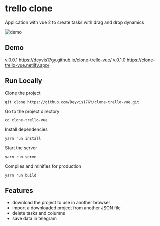 # trello clone

Application with vue 2 to create tasks with drag and drop dynamics

![demo](./docs/img/demo.gif)

## Demo

v.0.0.1 https://deyvis17gy.github.io/clone-trello-vue/
v.0.1.0 https://clone-trello-vue.netlify.app/

## Run Locally

Clone the project

```
git clone https://github.com/Deyvis17GY/clone-trello-vue.git
```

Go to the project directory

```
cd clone-trello-vue
```

Install dependencies

```
yarn run install
```

Start the server

```
yarn run serve
```

Compiles and minifies for production

```
yarn run build
```

## Features

- download the project to use in another browser
- import a downloaded project from another JSON file
- delete tasks and columns
- save data in telegram
